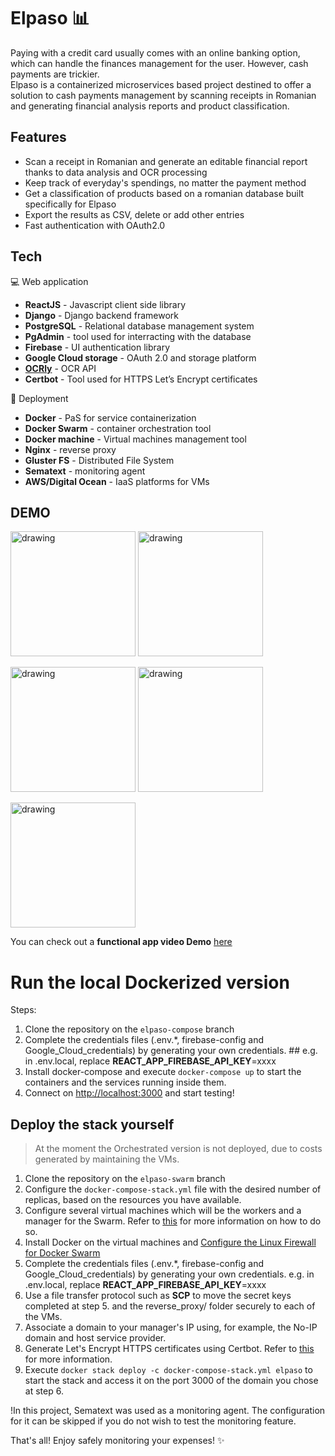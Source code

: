 # Elpaso :bar_chart:

Paying with a credit card usually comes with an online banking option, which can handle the finances management for the user. However, cash payments are trickier.  
Elpaso is a containerized microservices based project destined to offer a solution to cash payments management by scanning receipts in Romanian and generating financial analysis reports and product classification.

## Features

- Scan a receipt in Romanian and generate an editable financial report thanks to data analysis and OCR processing
- Keep track of everyday's spendings, no matter the payment method
- Get a classification of products based on a romanian database built specifically for Elpaso
- Export the results as CSV, delete or add other entries 
- Fast authentication with OAuth2.0


## Tech

:computer: Web application 

- **ReactJS** - Javascript client side library
- **Django** - Django backend framework
- **PostgreSQL** - Relational database management system
- **PgAdmin** - tool used for interracting with the database
- **Firebase** - UI authentication library
- **Google Cloud storage** - OAuth 2.0 and storage platform
- [**OCRly**](https://rapidapi.com/nadkabbani/api/ocrly-image-to-text) - OCR API 
- **Certbot** - Tool used for HTTPS Let’s Encrypt certificates 

:rocket: Deployment

- **Docker** - PaS for service containerization 
- **Docker Swarm** - container orchestration tool
- **Docker machine** - Virtual machines management tool 
- **Nginx** - reverse proxy
- **Gluster FS** - Distributed File System
- **Sematext** - monitoring agent
- **AWS/Digital Ocean** - IaaS platforms for VMs


## DEMO 

<img src="https://iili.io/HnV0kdX.png" alt="drawing" width="200"/>   <img src="https://iili.io/HnVXSFR.png" alt="drawing" width="200"/>

<img src="https://iili.io/HnVjTeS.png" alt="drawing" width="200"/>   <img src="https://iili.io/HnVjPBs.png" alt="drawing" width="200"/>

<img src="https://iili.io/HnVh8xe.png" alt="drawing" width="200"/>  

You can check out a **functional app video Demo** [here](https://www.youtube.com/watch?v=cYBhlQmaEG0)

  
# Run the local Dockerized version 
  
 Steps: 
  1. Clone the repository on the `elpaso-compose` branch
  2. Complete the credentials files (.env.*, firebase-config and Google_Cloud_credentials) by generating your own credentials.
    ## e.g. in .env.local, replace **REACT_APP_FIREBASE_API_KEY**=xxxx
  3. Install docker-compose and execute `docker-compose up` to start the containers and the services running inside them. 
  4. Connect on [http://localhost:3000](http://localhost:3000/) and start testing!
  
 ## Deploy the stack yourself 
 
 > At the moment the Orchestrated version is not deployed, due to costs generated by maintaining the VMs.

 1. Clone the repository on the `elpaso-swarm` branch
 2. Configure the `docker-compose-stack.yml` file with the desired number of replicas, based on the resources you have available.
 3. Configure several virtual machines which will be the workers and a manager for the Swarm. Refer to [this](https://docs.docker.com/engine/swarm/swarm-mode/) for more information on how to do so.
 4. Install Docker on the virtual machines and [Configure the Linux Firewall for Docker Swarm](https://www.digitalocean.com/community/tutorials/how-to-configure-the-linux-firewall-for-docker-swarm-on-ubuntu-16-04)
 5. Complete the credentials files (.env.*, firebase-config and Google_Cloud_credentials) by generating your own credentials.
    e.g. in .env.local, replace **REACT_APP_FIREBASE_API_KEY**=xxxx 
 6. Use a file transfer protocol such as **SCP** to move the secret keys completed at step 5. and the reverse_proxy/ folder securely to each of the VMs.
 6. Associate a domain to your manager's IP using, for example, the No-IP domain and host service provider.
 7. Generate Let's Encrypt HTTPS certificates using Certbot. Refer to [this](https://finnian.io/blog/ssl-with-docker-swarm-lets-encrypt-and-nginx/) for more information.
 8. Execute `docker stack deploy -c docker-compose-stack.yml elpaso` to start the stack and access it on the port 3000 of the domain you chose at step 6. 

!In this project, Sematext was used as a monitoring agent. The configuration for it can be skipped if you do not wish to test the monitoring feature. 

That's all! Enjoy safely monitoring your expenses! :sparkles:	


  
